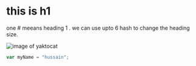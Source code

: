 # this is h1
 one # meeans heading 1 . we can use upto 6 hash to change the heading size.

 ![image of yaktocat](https://octodex.github.com/images/yaktocat.png)

``` javascript
var myName = "hussain";
```
